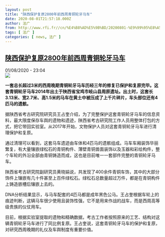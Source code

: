 ```yaml
---
layout: post
title: "陕西保护复原2800年前西周青铜轮牙马车"
date: 2020-08-01T21:57:18.000Z
author: 法广
from: http://www.rfi.fr//cn/%E4%B8%AD%E5%9B%BD/20200801-%E9%99%95%E8%A5%BF%E4%BF%9D%E6%8A%A4%E5%A4%8D%E5%8E%9F2800%E5%B9%B4%E5%89%8D%E8%A5%BF%E5%91%A8%E9%9D%92%E9%93%9C%E8%BD%AE%E7%89%99%E9%A9%AC%E8%BD%A6
tags: [ 法广 ]
categories: [ news, 法广 ]
---
```

<!--1596319038000-->
[陕西保护复原2800年前西周青铜轮牙马车](http://www.rfi.fr//cn/%E4%B8%AD%E5%9B%BD/20200801-%E9%99%95%E8%A5%BF%E4%BF%9D%E6%8A%A4%E5%A4%8D%E5%8E%9F2800%E5%B9%B4%E5%89%8D%E8%A5%BF%E5%91%A8%E9%9D%92%E9%93%9C%E8%BD%AE%E7%89%99%E9%A9%AC%E8%BD%A6)
------

<div>
<div>01/08/2020 - 23:04</div><img src="https://s.rfi.fr/media/display/9082298c-d43a-11ea-a606-005056bf87d6/w:310/p:16x9/ABACA-737791-010.jpg"><p><strong>一套总长超过3米的西周晚期青铜轮牙马车历经三年的修复已保护和复原完毕。这套青铜轮牙马车2014年出土于陕西省宝鸡市岐山县周原遗址。出土时，这套长3.13米、宽2.7米、高1.5米的马车在黄土中被压成了上千片碎片，车头部位还有4匹马的遗骸。</strong></p><div class="t-content__body u-clearfix"><div class="m-interstitial"></div><p>据陕西省考古研究院研究员王占奎介绍，为了完整保护这套青铜轮牙马车的信息资料，最大限度保存车舆的遗物和遗迹，陕西省考古研究院工作人员用整体打包的方式，把它带回实验室。从2017年开始，文物保护人员对这套青铜轮牙马车进行清理保护和复原。</p><p>通过清理可以看到，这套马车遗迹由车体和4匹马的遗骸组成。马车车厢装饰华丽繁复，有大量镶嵌绿松石的青铜构件、薄壁青铜兽面装饰以及玉器和彩绘构件，整个车轮的外沿全部由青铜铸造而成，这也是目前唯一一套部件完整的青铜轮牙马车。</p><p>陕西省考古研究院副研究员黄晓娟说，共发现了400余件青铜车饰，其中的大部分饰件上镶嵌有几十件甚至上百件绿松石。绿松石总数量超过万件，都是在青铜构件上铸造嵌槽后镶嵌上去的。</p><p>DNA分析结果显示，与马车配套的4匹马都是成年黑色公马。王占奎根据车轮上的痕迹判断，这辆马车很少使用且装饰性强，它不是用来作战的战车，而是西周高等级贵族的仪仗用车。</p><p>目前，根据实验室提取的遗物和精确数据，考古工作者按照原来的工艺、结构对这辆青铜轮牙马车进行了同比例复原。王占奎说，这套青铜轮牙马车的保护和复原，对研究西周晚期的礼仪及车舆制度有重要价值。</p><div class="o-self-promo o-self-promo--nl o-self-promo--hidden" data-selfpromo-newsletter></div><div class="o-self-promo o-self-promo--app o-self-promo--hidden" data-selfpromo-app></div></div>
</div>
